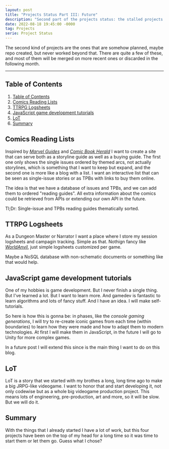 ```yaml
---
layout: post
title: "Projects Status Part III: Future"
description: "Second part of the projects status: the stalled projects that I started but never worked much on."
date: 2022-08-18 19:45:00 -0000
tag: Projects
serie: Project Status
---
```

The second kind of projects are the ones that are somehow planned, maybe repo created, but never worked beyond that. There are quite a few of these, and most of them will be merged on more recent ones or discarded in the following month.

---

## Table of Contents

1. [Table of Contents](#table-of-contents)
2. [Comics Reading Lists](#comics-reading-lists)
3. [TTRPG Logsheets](#ttrpg-logsheets)
4. [JavaScript game development tutorials](#javascript-game-development-tutorials)
5. [LoT](#lot)
6. [Summary](#summary)

## Comics Reading Lists

Inspired by _[Marvel Guides](marvelguides.com)_ and _[Comic Book Herald](https://www.comicbookherald.com/the-complete-marvel-reading-order-guide/)_ I want to create a site that can serve both as a storyline guide as well as a buying guide. The first one only shows the single issues ordered by themed arcs, not actually storylines, which is something that I want to keep but expand, and the second one is more like a blog with a list. I want an interactive list that can be seen as single-issue stories or as TPBs with links to buy them online.

The idea is that we have a database of issues and TPBs, and we can add them to ordered "reading guides". All extra information about the comics could be retrieved from APIs or extending our own API in the future.

Tl;Dr: Single-issue and TPBs reading guides thematically sorted.

## TTRPG Logsheets

As a Dungeon Master or Narrator I want a place where I store my session logsheets and campagin tracking. Simple as that. Nothign fancy like _[WorldAnvil](worldanvil.com)_, just simple logsheets customized per game.

Maybe a NoSQL database with non-schematic documents or something like that would help.

## JavaScript game development tutorials

One of my hobbies is game development. But I never finish a single thing. But I've learned a lot. But I want to learn more. And gamedev is fantastic to learn algorithms and lots of fancy stuff. And I have an idea. I will make self-tutorials.

So here is how this is gonna be: in phases, like the _console gaming generations_, I will try to re-create iconic games from each time (within boundaries) to learn how they were made and how to adapt them to modern technologies. At first I will make them in JavaScript, in the future I will go to Unity for more complex games.

In a future post I will extend this since is the main thing I want to do on this blog.

## LoT

LoT is a story that we started with my brothes a long, long time ago to make a big JRPG-like videogame. I want to honor that and start developing it, not only codewise but as a whole big videogame production project. This means lots of engineering, pre-production, art and more, so it will be slow. But we will do it.

## Summary

With the things that I already started I have a lot of work, but this four projects have been on the top of my head for a long time so it was time to start them or let them go. Guess what I chose?
